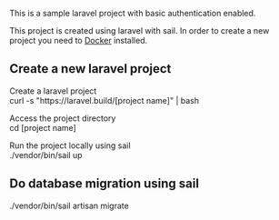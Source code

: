 <p>This is a sample laravel project with basic authentication enabled.</p>

<p>
This project is created using laravel with sail. In order to create a new project you need to  <a href="https://www.docker.com/">Docker</a> installed.
</p>


## Create a new laravel project
<p>Create a laravel project<br>
    curl -s "https://laravel.build/[project name]" | bash
</p>


<p>Access the project directory<br>
    cd [project name]
</p>

<p>Run the project locally using sail<br>
./vendor/bin/sail up
</p>

## Do database migration using sail
<p>./vendor/bin/sail artisan migrate</p>
